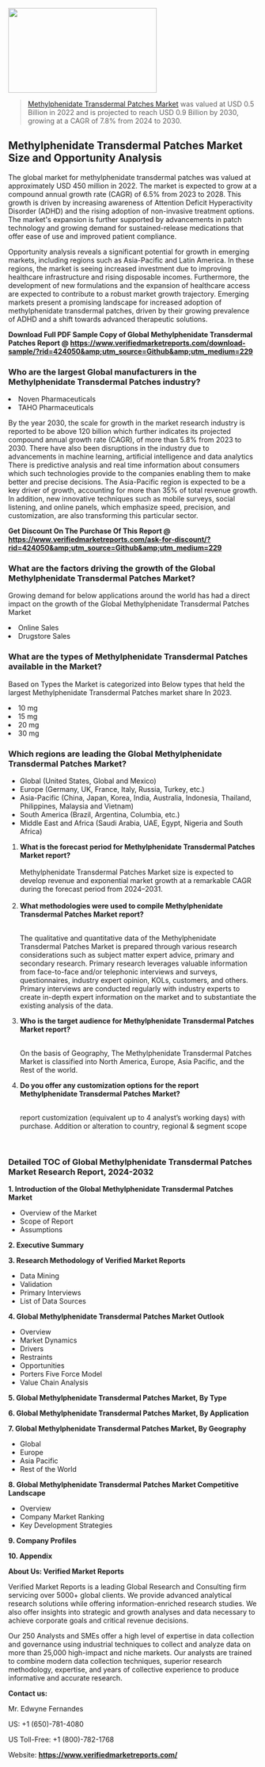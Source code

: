 <img src="https://ffe5etoiles.com/wp-content/uploads/2024/12/MST1-300x171.png" alt="" width="300" height="171" class="alignnone size-medium wp-image-20088" /><blockquote><p><p><a href="https://www.verifiedmarketreports.com/download-sample/?rid=424050&utm_source=Github&utm_medium=229" target="_blank">Methylphenidate Transdermal Patches Market</a> was valued at USD 0.5 Billion in 2022 and is projected to reach USD 0.9 Billion by 2030, growing at a CAGR of 7.8% from 2024 to 2030.</p></blockquote><p><h2>Methylphenidate Transdermal Patches Market Size and Opportunity Analysis</h2><p>The global market for methylphenidate transdermal patches was valued at approximately USD 450 million in 2022. The market is expected to grow at a compound annual growth rate (CAGR) of 6.5% from 2023 to 2028. This growth is driven by increasing awareness of Attention Deficit Hyperactivity Disorder (ADHD) and the rising adoption of non-invasive treatment options. The market's expansion is further supported by advancements in patch technology and growing demand for sustained-release medications that offer ease of use and improved patient compliance.</p><p>Opportunity analysis reveals a significant potential for growth in emerging markets, including regions such as Asia-Pacific and Latin America. In these regions, the market is seeing increased investment due to improving healthcare infrastructure and rising disposable incomes. Furthermore, the development of new formulations and the expansion of healthcare access are expected to contribute to a robust market growth trajectory. Emerging markets present a promising landscape for increased adoption of methylphenidate transdermal patches, driven by their growing prevalence of ADHD and a shift towards advanced therapeutic solutions.</p></p><p class=""><strong>Download Full PDF Sample Copy of Global Methylphenidate Transdermal Patches Report @ <a href="https://www.verifiedmarketreports.com/download-sample/?rid=424050&amp;utm_source=Github&amp;utm_medium=229" target="_blank">https://www.verifiedmarketreports.com/download-sample/?rid=424050&amp;utm_source=Github&amp;utm_medium=229</a></strong></p><h3 id="" class="">Who are the largest Global manufacturers in the Methylphenidate Transdermal Patches industry?</h3><p><li>Noven Pharmaceuticals</li><li> TAHO Pharmaceuticals</li></p><div class=""><div class="" dir="" data-message-author-role="" data-message-id="" data-message-model-slug=""><div class=""><div class=""><div class=""><div class="" dir="" data-message-author-role="" data-message-id="" data-message-model-slug=""><div class=""><div class=""><p>By the year 2030, the scale for growth in the market research industry is reported to be above 120 billion which further indicates its projected compound annual growth rate (CAGR), of more than 5.8% from 2023 to 2030. There have also been disruptions in the industry due to advancements in machine learning, artificial intelligence and data analytics There is predictive analysis and real time information about consumers which such technologies provide to the companies enabling them to make better and precise decisions. The Asia-Pacific region is expected to be a key driver of growth, accounting for more than 35% of total revenue growth. In addition, new innovative techniques such as mobile surveys, social listening, and online panels, which emphasize speed, precision, and customization, are also transforming this particular sector.</p><p><strong>Get Discount On The Purchase Of This Report @&nbsp; <a href="https://www.verifiedmarketreports.com/ask-for-discount/?rid=424050&amp;utm_source=Github&amp;utm_medium=229" target="_blank">https://www.verifiedmarketreports.com/ask-for-discount/?rid=424050&amp;utm_source=Github&amp;utm_medium=229</a></strong></p></div></div></div></div></div></div></div></div><h3 id="" class="">What are the factors driving the growth of the Global Methylphenidate Transdermal Patches Market?</h3><p id="" class="">Growing demand for below applications around the world has had a direct impact on the growth of the Global Methylphenidate Transdermal Patches Market</p><p id="" class=""><li>Online Sales</li><li> Drugstore Sales</li></p><h3 id="" class="">What are the types of Methylphenidate Transdermal Patches available in the Market?</h3><p id="" class="">Based on Types the Market is categorized into Below types that held the largest Methylphenidate Transdermal Patches market share In 2023.</p><p id="" class=""><li>10 mg</li><li> 15 mg</li><li> 20 mg</li><li> 30 mg</li></p><h3 id="" class="">Which regions are leading the Global Methylphenidate Transdermal Patches Market?</h3><ul><li>Global (United States, Global and Mexico)</li><li>Europe (Germany, UK, France, Italy, Russia, Turkey, etc.)</li><li>Asia-Pacific (China, Japan, Korea, India, Australia, Indonesia, Thailand, Philippines, Malaysia and Vietnam)</li><li>South America (Brazil, Argentina, Columbia, etc.)</li><li>Middle East and Africa (Saudi Arabia, UAE, Egypt, Nigeria and South Africa)</li></ul><p><ol><li><strong>What is the forecast period for Methylphenidate Transdermal Patches Market report?<br /></strong><br /><span data-sheets-root="1" data-sheets-value="{&quot;1&quot;:2,&quot;2&quot;:&quot;XXXX size is expected to develop revenue and exponential market growth at a remarkable CAGR during the forecast period from 2024&ndash;2030.&quot;}" data-sheets-userformat="{&quot;2&quot;:12674,&quot;4&quot;:{&quot;1&quot;:2,&quot;2&quot;:16776960},&quot;10&quot;:2,&quot;11&quot;:0,&quot;15&quot;:&quot;Arial&quot;,&quot;16&quot;:12}">Methylphenidate Transdermal Patches Market size is expected to develop revenue and exponential market growth at a remarkable CAGR during the forecast period from 2024&ndash;2031.</span><br /><br /></li><li><strong>What methodologies were used to compile Methylphenidate Transdermal Patches Market report?<br /><br /></strong><p>The qualitative and quantitative data of the&nbsp;Methylphenidate Transdermal Patches Market is prepared through various research considerations such as subject matter expert advice, primary and secondary research. Primary research leverages valuable information from face-to-face and/or telephonic interviews and surveys, questionnaires, industry expert opinion, KOLs, customers, and others. Primary interviews are conducted regularly with industry experts to create in-depth expert information on the market and to substantiate the existing analysis of the data.&nbsp;</p></li><li><strong>Who is the target audience for Methylphenidate Transdermal Patches Market report?<br /><br /></strong><p>On the basis of Geography, The&nbsp;Methylphenidate Transdermal Patches Market is classified into North America, Europe, Asia Pacific, and the Rest of the world.</p></li><li><strong>Do you offer any customization options for the report Methylphenidate Transdermal Patches Market?<br /><br /></strong><p>report customization (equivalent up to 4 analyst&rsquo;s working days) with purchase. Addition or alteration to country, regional &amp; segment scope</p><p>&nbsp;</p></li></ol></p><h3 id="" class="">Detailed TOC of Global Methylphenidate Transdermal Patches Market Research Report, 2024-2032</h3><p id="" class=""><strong>1. Introduction of the Global Methylphenidate Transdermal Patches Market</strong></p><ul><li>Overview of the Market</li><li>Scope of Report</li><li>Assumptions</li></ul><p id="" class=""><strong>2. Executive Summary</strong></p><p id="" class=""><strong>3. Research Methodology of&nbsp;Verified Market Reports</strong></p><ul><li>Data Mining</li><li>Validation</li><li>Primary Interviews</li><li>List of Data Sources</li></ul><p id="" class=""><strong>4. Global Methylphenidate Transdermal Patches Market Outlook</strong></p><ul><li>Overview</li><li>Market Dynamics</li><li>Drivers</li><li>Restraints</li><li>Opportunities</li><li>Porters Five Force Model</li><li>Value Chain Analysis</li></ul><p id="" class=""><strong>5. Global Methylphenidate Transdermal Patches Market, By&nbsp;Type</strong></p><p id="" class=""><strong>6. Global Methylphenidate Transdermal Patches Market, By Application</strong></p><p id="" class=""><strong>7. Global Methylphenidate Transdermal Patches Market, By Geography</strong></p><ul><li>Global</li><li>Europe</li><li>Asia Pacific</li><li>Rest of the World</li></ul><p id="" class=""><strong>8. Global Methylphenidate Transdermal Patches Market Competitive Landscape</strong></p><ul><li>Overview</li><li>Company Market Ranking</li><li>Key Development Strategies</li></ul><p id="" class=""><strong>9. Company Profiles</strong></p><p id="" class=""><strong>10. Appendix</strong></p><p id="" class=""><strong>About Us: Verified Market Reports</strong></p><p id="" class="">Verified Market Reports is a leading Global Research and Consulting firm servicing over 5000+ global clients. We provide advanced analytical research solutions while offering information-enriched research studies. We also offer insights into strategic and growth analyses and data necessary to achieve corporate goals and critical revenue decisions.</p><p id="" class="">Our 250 Analysts and SMEs offer a high level of expertise in data collection and governance using industrial techniques to collect and analyze data on more than 25,000 high-impact and niche markets. Our analysts are trained to combine modern data collection techniques, superior research methodology, expertise, and years of collective experience to produce informative and accurate research.</p><p id="" class=""><strong>Contact us:</strong></p><p id="" class="">Mr. Edwyne Fernandes</p><p id="" class="">US: +1 (650)-781-4080</p><p id="" class="">US Toll-Free: +1 (800)-782-1768</p><p id="" class="">Website: <a target="" data-test-app-aware-link=""><strong>https://www.verifiedmarketreports.com/</strong></a></p>
